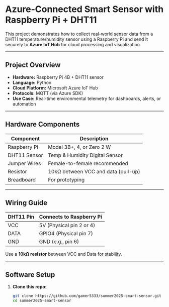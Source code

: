 # Azure-Connected Smart Sensor with Raspberry Pi + DHT11

This project demonstrates how to collect real-world sensor data from a DHT11 temperature/humidity sensor using a Raspberry Pi and send it securely to **Azure IoT Hub** for cloud processing and visualization.

---

## Project Overview

- **Hardware:** Raspberry Pi 4B + DHT11 sensor
- **Language:** Python
- **Cloud Platform:** Microsoft Azure IoT Hub
- **Protocols:** MQTT (via Azure SDK)
- **Use Case:** Real-time environmental telemetry for dashboards, alerts, or automation

---

## Hardware Components

| Component      | Description                           |
|----------------|---------------------------------------|
| Raspberry Pi   | Model 3B+, 4, or Zero 2 W              |
| DHT11 Sensor   | Temp & Humidity Digital Sensor         |
| Jumper Wires   | Female-to-female recommended           |
| Resistor       | 10kΩ between VCC and data (pull-up)    |
| Breadboard     | For prototyping                        |

---

## Wiring Guide

| DHT11 Pin | Connects to Raspberry Pi |
|-----------|--------------------------|
| VCC       | 5V (Physical pin 2 or 4) |
| DATA      | GPIO4 (Physical pin 7)   |
| GND       | GND (e.g., pin 6)        |

Use a **10kΩ resistor** between VCC and Data for stability.

---

## Software Setup

1. **Clone this repo:**
   ```bash
   git clone https://github.com/gamer5333/summer2025-smart-sensor.git
   cd summer2025-smart-sensor
